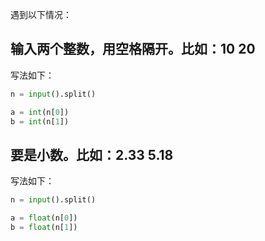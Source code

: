 遇到以下情况：

## 输入两个整数，用空格隔开。比如：10 20

写法如下：

```py
n = input().split()

a = int(n[0])
b = int(n[1])
```


## 要是小数。比如：2.33 5.18

写法如下：

```py
n = input().split()

a = float(n[0])
b = float(n[1])
```